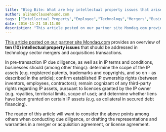 ```yaml
---
title: "Blog Bite: What are key intellectual property issues that arise in mergers and acquisitions transactions?"
author: alina@clausehound.com
tags: ["Intellectual Property","Employee","Technology","Mergers","Business","Acquisition","Ownership of Intellectual Property","IP Transfer","Blog Bites","Royalties","Mondaq","USA"]
date: 2016-11-21 18:11:00
description: "This article posted on our partner site Mondaq.com provides an overview of ten intellectual property issues that should be addressed in technology sector mergers & acquisitions transactions."
---
```


[This article posted on our partner site Mondaq.com](http://www.mondaq.com/unitedstates/x/546180/Trademark/httpwwwmondaqcomarticleasparticleid546178) provides an overview of **ten (10) intellectual property issues** that should be addressed in technology sector mergers and acquisitions transactions.

In pre-transaction IP due diligence, as well as in IP terms and conditions, businesses should (among other things): determine the scope of the IP assets (e.g. registered patents, trademarks and copyrights, and so on - as described in the article); confirm established IP ownership rights (between inventors, employees, contractors); remain cognizant of any third-party rights regarding IP assets, pursuant to licences granted by the IP owner (e.g. royalties, territorial limits, scope of use); and determine whether liens have been granted on certain IP assets (e.g. as collateral in secured debt financing).

The reader of this article will want to consider the above points among others when conducting due diligence, or drafting the representations and warranties in a merger or acquisition agreement, or license agreement.
